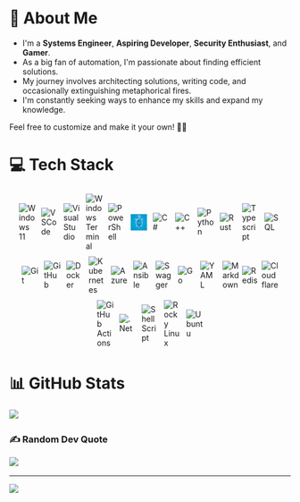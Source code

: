 # 💫 About Me

- I'm a **Systems Engineer**, **Aspiring Developer**, **Security Enthusiast**, and **Gamer**.
- As a big fan of automation, I'm passionate about finding efficient solutions.
- My journey involves architecting solutions, writing code, and occasionally extinguishing metaphorical fires.
- I'm constantly seeking ways to enhance my skills and expand my knowledge.

Feel free to customize and make it your own! 🚀🔥

# 💻 Tech Stack
<div style="display:flex;flex-wrap:wrap;justify-content:center;align-items:center">

  <img alt="Windows 11" width="30px" src="https://cdn.jsdelivr.net/gh/devicons/devicon/icons/windows11/windows11-original.svg" style="margin:5px" />
  <img alt="VSCode" width="30px" src="https://cdn.jsdelivr.net/gh/devicons/devicon/icons/vscode/vscode-original.svg" style="margin:5px" />
  <img alt="Visual Studio" width="30px" src="https://cdn.jsdelivr.net/gh/devicons/devicon/icons/visualstudio/visualstudio-plain.svg" style="margin:5px" />
  <img alt="Windows Terminal" width="30px" src="https://raw.githubusercontent.com/microsoft/terminal/main/res/terminal.ico" style="margin:5px" />
  <img alt="PowerShell" width="30px" src="https://raw.githubusercontent.com/PowerShell/PowerShell/6ceaf92bf941f8c08367016c8cfe1dcc9aafbce1/assets/ps_black_128.svg" style="margin:5px" />
  <img alt="Pester" width="30px" src="https://raw.githubusercontent.com/pester/Pester/b19f0eb7af2c466d1b51eb534e25b93650a0c055/images/pester.PNG" style="margin:5px" />
  <img alt="C#" width="30px" src="https://cdn.jsdelivr.net/gh/devicons/devicon/icons/csharp/csharp-original.svg" style="margin:5px" />
  <img alt="C++" width="30px" src="https://cdn.jsdelivr.net/gh/devicons/devicon/icons/cplusplus/cplusplus-original.svg" style="margin:5px" />
  <img alt="Python" width="30px" src="https://cdn.jsdelivr.net/gh/devicons/devicon/icons/python/python-original.svg" style="margin:5px" />
  <img alt="Rust" width="30px" src="https://cdn.jsdelivr.net/gh/devicons/devicon/icons/rust/rust-original.svg" style="margin:5px" />
  <img alt="Typescript" width="30px" src="https://cdn.jsdelivr.net/gh/devicons/devicon/icons/typescript/typescript-original.svg" style="margin:5px" />
  <img alt="SQL" width="30px" src="https://cdn.jsdelivr.net/gh/devicons/devicon/icons/microsoftsqlserver/microsoftsqlserver-plain.svg" style="margin:5px" />
  <img alt="Git" width="30px" src="https://cdn.jsdelivr.net/gh/devicons/devicon/icons/git/git-original.svg" style="margin:5px" />
  <img alt="GitHub" width="30px" src="https://cdn.jsdelivr.net/gh/devicons/devicon/icons/github/github-original.svg" style="margin:5px" />
  <img alt="Docker" width="30px" src="https://cdn.jsdelivr.net/gh/devicons/devicon/icons//docker/docker-original.svg" style="margin:5px" />
  <img alt="Kubernetes" width="30px" src="https://cdn.jsdelivr.net/gh/devicons/devicon/icons/kubernetes/kubernetes-plain.svg" style="margin:5px" />
  <img alt="Azure" width="30px" src="https://cdn.jsdelivr.net/gh/devicons/devicon/icons/azure/azure-original.svg" style="margin:5px" />
  <img alt="Ansible" width="30px" src="https://cdn.jsdelivr.net/gh/devicons/devicon/icons/ansible/ansible-original.svg" style="margin:5px" />
  <img alt="Swagger" width="30px" src="https://cdn.jsdelivr.net/gh/devicons/devicon/icons/swagger/swagger-original.svg" style="margin:5px" />
  <img alt="Go" width="30px" src="https://cdn.jsdelivr.net/gh/devicons/devicon/icons/go/go-original.svg" style="margin:5px" />
  <img alt="YAML" width="30px" src="https://cdn.jsdelivr.net/gh/devicons/devicon/icons/yaml/yaml-original.svg" style="margin:5px" />
  <img alt="Markdown" width="30px" src="https://cdn.jsdelivr.net/gh/devicons/devicon/icons/markdown/markdown-original.svg" style="margin:5px" />
  <img alt="Redis" width="30px" src="https://cdn.jsdelivr.net/gh/devicons/devicon/icons/redis/redis-original.svg" styled="margin:5px" />
  <img alt="Cloudflare" width="30px" src="https://cdn.jsdelivr.net/gh/devicons/devicon/icons/cloudflare/cloudflare-original.svg" style="margin:5px" />
  <img alt="GitHub Actions" width="30px" src="https://cdn.jsdelivr.net/gh/devicons/devicon/icons/github/github-original.svg" style="margin:5px" />
  <img alt=".Net" width="30px" src="https://cdn.jsdelivr.net/gh/devicons/devicon/icons/dot-net/dot-net-original.svg" style="margin:5px" />
  <img alt="Shell Script" width="30px" src="https://cdn.jsdelivr.net/gh/devicons/devicon/icons/bash/bash-original.svg" style="margin:5px" />
  <img alt="Rocky Linux" width="30px" src="https://cdn.jsdelivr.net/gh/devicons/devicon/icons/rockylinux/rockylinux-original.svg" style="margin:5px" />
  <img alt="Ubuntu" width="30px" src="https://cdn.jsdelivr.net/gh/devicons/devicon/icons/ubuntu/ubuntu-original.svg" style="margin:5px" />

</div>

# 📊 GitHub Stats
<!-- ![](https://github-readme-stats.vercel.app/api?username=@N31L-X&theme=onedark&hide_border=false&include_all_commits=true&count_private=true)<br/> -->
![](https://github-readme-streak-stats.herokuapp.com/?user=@N31L-X&theme=onedark&hide_border=false)<br/>
<!-- ![](https://github-readme-stats.vercel.app/api/top-langs/?username=@N31L-X&theme=onedark&hide_border=false&include_all_commits=true&count_private=true&layout=compact) -->

### ✍️ Random Dev Quote

![](https://quotes-github-readme.vercel.app/api?type=horizontal&theme=dark)

---
[![](https://visitcount.itsvg.in/api?id=@N31L-X&icon=0&color=0)](https://visitcount.itsvg.in)
